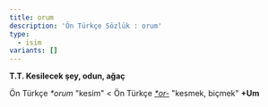 ```yaml
---
title: orum
description: 'Ön Türkçe Sözlük : orum'
type:
  - isim
variants: []
---
```

**T.T. Kesilecek şey,  odun, ağaç**

Ön Türkçe _*orum_ "kesim" < Ön Türkçe [_*or-_](/pt/or-) "kesmek, biçmek" **+Um**
